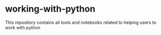 # working-with-python

This repository contains all tools and notebooks related to helping users to work with python
